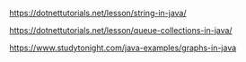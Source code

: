 https://dotnettutorials.net/lesson/string-in-java/

https://dotnettutorials.net/lesson/queue-collections-in-java/

https://www.studytonight.com/java-examples/graphs-in-java
